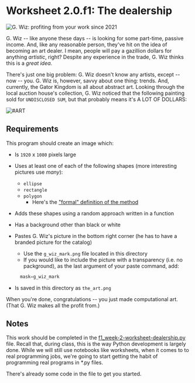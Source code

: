 # Worksheet 2.0.f1: The dealership

![G. Wiz: profiting from your work since 2021](https://cs.allegheny.edu/sites/dluman/cmpsc100/cmpsc-100-the-dealership.png)

G. Wiz -- like anyone these days -- is looking for some part-time, passive income. And, like any reasonable person, they've hit on the idea of becoming an art dealer. I mean, people will pay a gazillion dollars for anything _artistic_, right? Despite any experience in the trade, G. Wiz thinks this is a _great idea_.

There's just one big problem: G. Wiz doesn't know any artists, except -- now -- you. G. Wiz is, however, savvy about one thing: trends. And, currently, the Gator Kingdom is all about abstract art. Looking through the local auction house's collection, G. Wiz noticed that the following painting sold for `UNDISCLOSED SUM`, but that probably means it's A LOT OF DOLLARS:

![#ART](https://cs.allegheny.edu/sites/dluman/cmpsc100/cmpsc-100-the-art.png)

## Requirements

This program should create an image which:

* Is `1920` x `1080` pixels large
* Uses at least one of each of the following shapes (more interesting pictures use _many_):
  * `ellipse`
  * `rectangle`
  * `polygon`
    * Here's the ["formal" definition of the method](https://pillow.readthedocs.io/en/stable/reference/ImageDraw.html#PIL.ImageDraw.ImageDraw.polygon)
* Adds these shapes using a random approach written in a function
* Has a background other than black or white
* Pastes G. Wiz's picture in the bottom right corner (he has to have a branded picture for the catalog)
  * Use the `g_wiz_mark.png` file located in this directory
  * If you would like to include the picture with a transparency (i.e. no packground), as the last argument of your paste command, add:
  
  ```python
    mask=g_wiz_mark 
  ```
* Is saved in this directory as `the_art.png`
  
When you're done, congratulations -- you just made computational art. (That G. Wiz makes all the profit from.)

## Notes

This work should be completed in the [f1_week-2-worksheet-dealership.py](f1_week-2-worksheet-dealership.py) file. Recall that, during class, this is the way Python development is largely done. While we will still use notebooks like worksheets, when it comes to to real programming jobs, we're going to start getting the habit of programming real programs in *.py files.

There's already some code in the file to get you started.